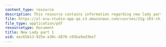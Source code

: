 ```yaml
---
content_type: resource
description: This resource contains information regarding new lady part1.
file: https://ol-ocw-studio-app-qa.s3.amazonaws.com/courses/21g-103-chinese-iii-regular-fall-2003/aec65b13925ea38cd878c05ba9ad3be7_MIT21G_103F03_NewLadyPart1.pdf
file_type: application/pdf
resourcetype: Document
title: New Lady part 1
uid: aec65b13-925e-a38c-d878-c05ba9ad3be7
---
```

